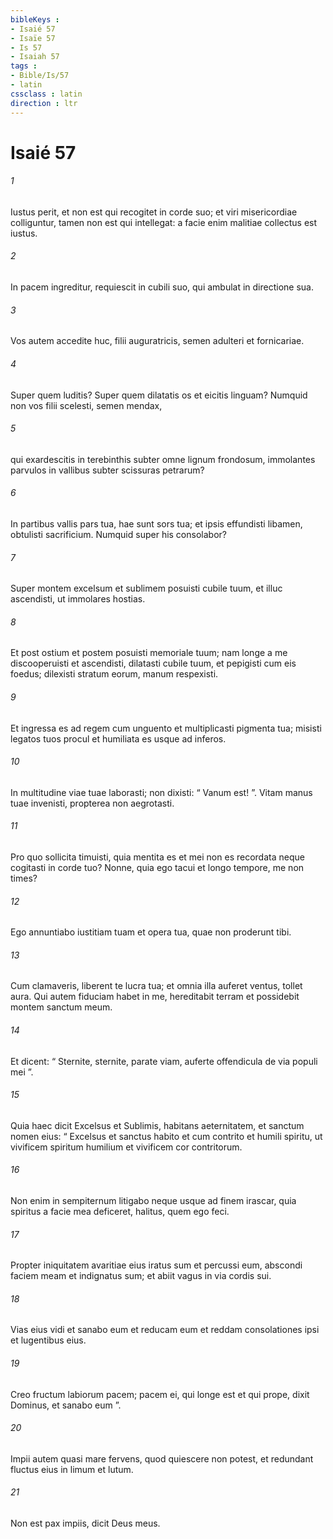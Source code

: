 ```yaml
---
bibleKeys : 
- Isaié 57
- Isaïe 57
- Is 57
- Isaiah 57
tags : 
- Bible/Is/57
- latin
cssclass : latin
direction : ltr
---
```


# Isaié 57

###### 1
Iustus perit, et non est qui recogitet in corde suo; et viri misericordiae colliguntur, tamen non est qui intellegat: a facie enim malitiae collectus est iustus.
###### 2
In pacem ingreditur, requiescit in cubili suo, qui ambulat in directione sua.
###### 3
Vos autem accedite huc, filii auguratricis, semen adulteri et fornicariae.
###### 4
Super quem luditis? Super quem dilatatis os et eicitis linguam? Numquid non vos filii scelesti, semen mendax,
###### 5
qui exardescitis in terebinthis subter omne lignum frondosum, immolantes parvulos in vallibus subter scissuras petrarum?
###### 6
In partibus vallis pars tua, hae sunt sors tua; et ipsis effundisti libamen, obtulisti sacrificium. Numquid super his consolabor?
###### 7
Super montem excelsum et sublimem posuisti cubile tuum, et illuc ascendisti, ut immolares hostias.
###### 8
Et post ostium et postem posuisti memoriale tuum; nam longe a me discooperuisti et ascendisti, dilatasti cubile tuum, et pepigisti cum eis foedus; dilexisti stratum eorum, manum respexisti.
###### 9
Et ingressa es ad regem cum unguento et multiplicasti pigmenta tua; misisti legatos tuos procul et humiliata es usque ad inferos.
###### 10
In multitudine viae tuae laborasti; non dixisti: “ Vanum est! ”. Vitam manus tuae invenisti, propterea non aegrotasti.
###### 11
Pro quo sollicita timuisti, quia mentita es et mei non es recordata neque cogitasti in corde tuo? Nonne, quia ego tacui et longo tempore, me non times?
###### 12
Ego annuntiabo iustitiam tuam et opera tua, quae non proderunt tibi.
###### 13
Cum clamaveris, liberent te lucra tua; et omnia illa auferet ventus, tollet aura. Qui autem fiduciam habet in me, hereditabit terram et possidebit montem sanctum meum.
###### 14
Et dicent: “ Sternite, sternite, parate viam, auferte offendicula de via populi mei ”.
###### 15
Quia haec dicit Excelsus et Sublimis, habitans aeternitatem, et sanctum nomen eius: “ Excelsus et sanctus habito et cum contrito et humili spiritu, ut vivificem spiritum humilium et vivificem cor contritorum.
###### 16
Non enim in sempiternum litigabo neque usque ad finem irascar, quia spiritus a facie mea deficeret, halitus, quem ego feci.
###### 17
Propter iniquitatem avaritiae eius iratus sum et percussi eum, abscondi faciem meam et indignatus sum; et abiit vagus in via cordis sui.
###### 18
Vias eius vidi et sanabo eum et reducam eum et reddam consolationes ipsi et lugentibus eius.
###### 19
Creo fructum labiorum pacem; pacem ei, qui longe est et qui prope, dixit Dominus, et sanabo eum ”.
###### 20
Impii autem quasi mare fervens, quod quiescere non potest, et redundant fluctus eius in limum et lutum.
###### 21
Non est pax impiis, dicit Deus meus.

